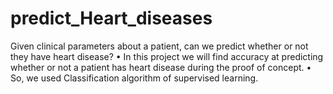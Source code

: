 # predict_Heart_diseases
Given clinical parameters about a patient, can we predict whether or not they have heart disease? • In this project we will find accuracy at predicting whether or not a patient has heart disease during the proof of concept. • So, we used Classification algorithm of supervised learning. 
